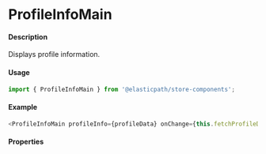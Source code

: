 # ProfileInfoMain

#### Description

Displays profile information.

#### Usage

```js
import { ProfileInfoMain } from '@elasticpath/store-components';
```

#### Example

```js
<ProfileInfoMain profileInfo={profileData} onChange={this.fetchProfileData} />
```

#### Properties

<!-- PROPS -->
